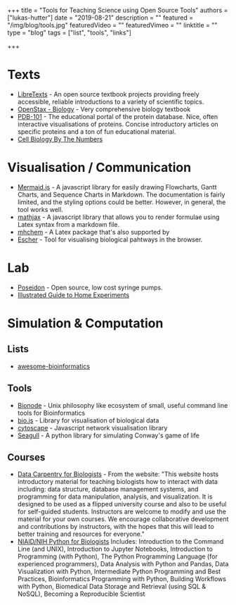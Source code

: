 +++
title = "Tools for Teaching Science using Open Source Tools"
authors = ["lukas-hutter"]
date = "2019-08-21"
description = ""
featured = "/img/blog/tools.jpg"
featuredVideo = ""
featuredVimeo = ""
linktitle = ""
type = "blog"
tags = ["list", "tools", "links"]

+++
# Texts
- [LibreTexts](https://bio.libretexts.org/) - An open source textbook projects providing freely accessible, reliable introductions to a variety of scientific topics.
- [OpenStax - Biology](https://cnx.org/contents/GFy_h8cu@11.2:rZudN6XP@2/Introduction) - Very comprehensive biology textbook
- [PDB-101](https://pdb101.rcsb.org/) - The educational portal of the protein database. Nice, often interactive visualisations of proteins. Concise introductory articles on specific proteins and a ton of fun educational material.
- [Cell Biology By The Numbers](http://book.bionumbers.org/the-facts-of-life-why-we-should-care-about-the-numbers/)

# Visualisation / Communication
- [Mermaid.js](https://mermaidjs.github.io/#/) - A javascript library for easily drawing Flowcharts, Gantt Charts, and Sequence Charts in Markdown. The documentation is fairly limited, and the styling options could be better. However, in general, the tool works well.
- [mathjax](https://www.mathjax.org/) - A javascript library that allows you to render formulae using Latex syntax from a markdown file.
- [mhchem](https://mhchem.github.io/MathJax-mhchem/) - A Latex package that's also supported by
- [Escher](https://escher.github.io/#/) - Tool for visualising biological pahtways in the browser.

# Lab
- [Poseidon](https://pachterlab.github.io/poseidon/) - Open source, low cost syringe pumps.
- [Illustrated Guide to Home Experiments](https://www.thehomescientist.com/manuals/Illustrated_Guide_to_Home_Biology_Experiments.pdf)

# Simulation & Computation
## Lists
- [awesome-bioinformatics](https://github.com/danielecook/Awesome-Bioinformatics)

## Tools
- [Bionode](http://try.bionode.io/?id=8ujp6s437gq) - Unix philosophy like ecosystem of small, useful command line tools for Bioinformatics
- [bio.js](https://biojs.net/#/) - Library for visualisation of biological data
- [cytoscape](https://js.cytoscape.org/#top) - Javascript network visualisation library
- [Seagull](https://github.com/ljvmiranda921/seagull) - A python library for simulating Conway's game of life

## Courses
- [Data Carpentry for Biologists](http://datacarpentry.org/semester-biology/) - From the website: "This website hosts introductory material for teaching biologists how to interact with data including: data structure, database management systems, and programming for data manipulation, analysis, and visualization. It is designed to be used as a flipped university course and also to be useful for self-guided students. Instructors are welcome to modify and use the material for your own courses. We encourage collaborative development and contributions by instructors, with the hopes that this will lead to better training and resources for everyone."
- [NIAID/NIH Python for Biologists](https://github.com/burkesquires/python_biologist) Includes: Introduction to the Command Line (and UNIX), Introduction to Jupyter Notebooks, Introduction to Programming (with Python), The Python Programming Language (for experienced programmers), Data Analysis with Python and Pandas, Data Visualization with Python, Intermediate Python Programming and Best Practices, Bioinformatics Programming with Python, Building Workflows with Python, Biomedical Data Storage and Retrieval (using SQL & NoSQL), Becoming a Reproducible Scientist
